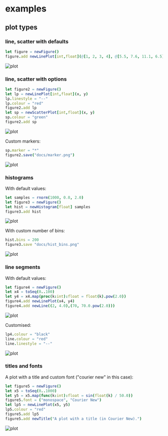 # examples

## plot types

### line, scatter with defaults

```nim
let figure = newFigure()
figure.add newLinePlot[int,float](@[1, 2, 3, 4], @[5.5, 7.6, 11.1, 6.5])
```

![plot](lineplot_default.png)

### line, scatter with options

```nim
let figure2 = newFigure()
let lp = newLinePlot[int,float](x, y)
lp.linestyle = "--"
lp.colour = "red"
figure2.add lp
let sp = newScatterPlot[int,float](x, y)
sp.colour = "green"
figure2.add sp
```

![plot](scatterplot_default.png)

Custom markers:

```nim
sp.marker = "*"
figure2.save("docs/marker.png")
```

![plot](marker.png)

### histograms

With default values:

```nim
let samples = rnorm(1000, 0.0, 2.0)
let figure3 = newFigure()
let hist = newHistogram[float] samples
figure3.add hist
```

![plot](hist_default.png)

With custom number of bins:

```nim
hist.bins = 200
figure3.save "docs/hist_bins.png"
```

![plot](hist_bins.png)

### line segments

With default values:

```nim
let figure4 = newFigure()
let x4 = toSeq(0..100)
let y4 = x4.map(proc(k:int):float = float(k).pow(2.0))
figure4.add newLinePlot(x4, y4)
figure4.add newLine((2, 4.0),(70, 70.0.pow(2.0)))
```

![plot](line_segment.png)

Customised:

```nim
lp4.colour = "black"
line.colour = "red"
line.linestyle = "--"
```

![plot](line_segment_colour.png)

### titles and fonts

A plot with a title and custom font ("courier new" in this case):

```nim
let figure5 = newFigure()
let x5 = toSeq(0..1000)
let y5 = x5.map(func(k:int):float = sin(float(k) / 50.0))
figure5.font = ("monospace", "Courier New")
let lp5 = newLinePlot(x5, y5)
lp5.colour = "red"
figure5.add lp5
figure5.add newTitle("A plot with a title (in Courier New).")
```

![plot](plot_title.png)